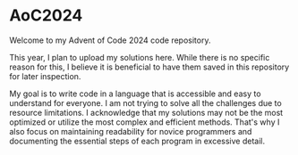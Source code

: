 # AoC2024
Welcome to my Advent of Code 2024 code repository.

This year, I plan to upload my solutions here. While there is no specific reason for this, I believe it is beneficial to have them saved in this repository for later inspection.

My goal is to write code in a language that is accessible and easy to understand for everyone. I am not trying to solve all the challenges due to resource limitations.
I acknowledge that my solutions may not be the most optimized or utilize the most complex and efficient methods. 
That's why I also focus on maintaining readability for novice programmers and documenting the essential steps of each program in excessive detail.
